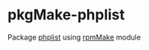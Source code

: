 # pkgMake-phplist
Package [phplist](https://github.com/phpList/phplist3) using [rpmMake](rpmMake/README.md) module

